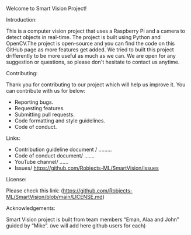 Welcome to Smart Vision Project!

Introduction:

This is a computer vision project that uses a Raspberry Pi and a camera to detect objects in real-time. The project is built using Python and OpenCV.The project is open-source and you can find the code on this GitHub page as more features get added. We tried to built this project drifferently to be more useful as much as we can. We are open for any suggestion or questions, so please don't hesitate to contact us anytime.

Contributing:

Thank you for contributing to our project which will help us improve it. You can contribute with us for below:
-	Reporting bugs.
-	Requesting features.
-	Submitting pull requests.
-	Code formatting and style guidelines.
-	Code of conduct.

Links:
-	Contribution guideline document / ………
-	Code of conduct document/ …….
-	YouTube channel/ ……
-	Issues/ https://github.com/Robjects-ML/SmartVision/issues

License:

Please check this link: (https://github.com/Robjects-ML/SmartVision/blob/main/LICENSE.md)

Acknowledgements:

Smart Vision project is built from team members “Eman, Alaa and John” guided by “Mike”.  (we will add here github users for each)
